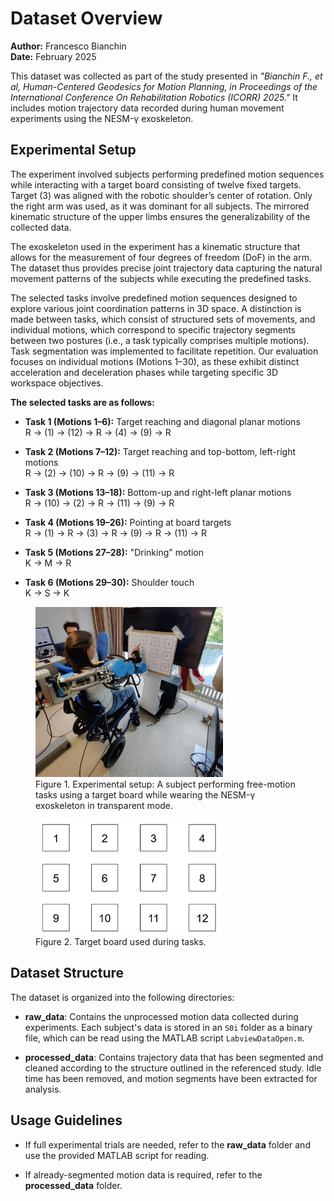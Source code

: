 # Dataset Overview

**Author:** Francesco Bianchin  
**Date:** February 2025

This dataset was collected as part of the study presented in _"Bianchin F., et al, Human-Centered Geodesics for Motion Planning, in Proceedings of the International Conference On Rehabilitation Robotics (ICORR) 2025."_ It includes motion trajectory data recorded during human movement experiments using the NESM-γ exoskeleton.

## Experimental Setup

The experiment involved subjects performing predefined motion sequences while interacting with a target board consisting of twelve fixed targets. Target (3) was aligned with the robotic shoulder’s center of rotation. Only the right arm was used, as it was dominant for all subjects. The mirrored kinematic structure of the upper limbs ensures the generalizability of the collected data.

The exoskeleton used in the experiment has a kinematic structure that allows for the measurement of four degrees of freedom (DoF) in the arm. The dataset thus provides precise joint trajectory data capturing the natural movement patterns of the subjects while executing the predefined tasks.

The selected tasks involve predefined motion sequences designed to explore various joint coordination patterns in 3D space. A distinction is made between tasks, which consist of structured sets of movements, and individual motions, which correspond to specific trajectory segments between two postures (i.e., a task typically comprises multiple motions). Task segmentation was implemented to facilitate repetition. Our evaluation focuses on individual motions (Motions 1–30), as these exhibit distinct acceleration and deceleration phases while targeting specific 3D workspace objectives.

**The selected tasks are as follows:**

- **Task 1 (Motions 1–6):** Target reaching and diagonal planar motions  
  R → (1) → (12) → R → (4) → (9) → R

- **Task 2 (Motions 7–12):** Target reaching and top-bottom, left-right motions  
  R → (2) → (10) → R → (9) → (11) → R

- **Task 3 (Motions 13–18):** Bottom-up and right-left planar motions  
  R → (10) → (2) → R → (11) → (9) → R

- **Task 4 (Motions 19–26):** Pointing at board targets  
  R → (1) → R → (3) → R → (9) → R → (11) → R

- **Task 5 (Motions 27–28):** "Drinking" motion  
  K → M → R

- **Task 6 (Motions 29–30):** Shoulder touch  
  K → S → K

<figure>
  <img src="figs/IMG_20240604_151811.jpg" width="300" alt="GitHub setup">
  <figcaption>Figure 1. Experimental setup: A subject performing free-motion tasks using a target board while wearing the NESM-γ exoskeleton in transparent mode. </figcaption>
</figure>


<figure>
  <img src="figs/grid.png" width="300" alt="GitHub grid">
  <figcaption>Figure 2. Target board used during tasks. </figcaption>
</figure>

## Dataset Structure

The dataset is organized into the following directories:

- **raw_data**: Contains the unprocessed motion data collected during experiments. Each subject's data is stored in an `S0i` folder as a binary file, which can be read using the MATLAB script `LabviewDataOpen.m`.

- **processed_data**: Contains trajectory data that has been segmented and cleaned according to the structure outlined in the referenced study. Idle time has been removed, and motion segments have been extracted for analysis.

## Usage Guidelines

- If full experimental trials are needed, refer to the **raw_data** folder and use the provided MATLAB script for reading.

- If already-segmented motion data is required, refer to the **processed_data** folder.
